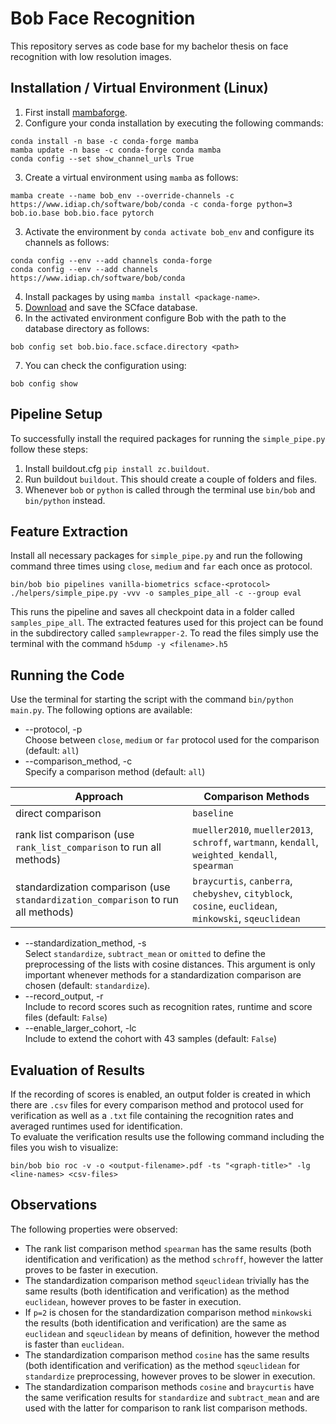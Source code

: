 # Bob Face Recognition
This repository serves as code base for my bachelor thesis on face recognition with low resolution images.

## Installation / Virtual Environment (Linux)
1. First install [mambaforge](https://github.com/conda-forge/miniforge#mambaforge).
2. Configure your conda installation by executing the following commands:
```
conda install -n base -c conda-forge mamba
mamba update -n base -c conda-forge conda mamba
conda config --set show_channel_urls True
```
3. Create a virtual environment using `mamba` as follows:
```
mamba create --name bob_env --override-channels -c https://www.idiap.ch/software/bob/conda -c conda-forge python=3 bob.io.base bob.bio.face pytorch  
```
3. Activate the environment by `conda activate bob_env` and configure its channels as follows:
```
conda config --env --add channels conda-forge
conda config --env --add channels https://www.idiap.ch/software/bob/conda
```
4. Install packages by using `mamba install <package-name>`.
5. [Download](https://www.scface.org/) and save the SCface database.
6. In the activated environment configure Bob with the path to the database directory as follows:
```
bob config set bob.bio.face.scface.directory <path>
```
7. You can check the configuration using:
```
bob config show
```

## Pipeline Setup
To successfully install the required packages for running the `simple_pipe.py` follow these steps:

1. Install buildout.cfg `pip install zc.buildout`.
2. Run buildout `buildout`. This should create a couple of folders and files.
3. Whenever `bob` or `python` is called through the terminal use `bin/bob` and `bin/python` instead.

## Feature Extraction
Install all necessary packages for `simple_pipe.py` and run the following command three times using `close`, `medium` and `far` each once as protocol.
```
bin/bob bio pipelines vanilla-biometrics scface-<protocol> ./helpers/simple_pipe.py -vvv -o samples_pipe_all -c --group eval
```
This runs the pipeline and saves all checkpoint data in a folder called `samples_pipe_all`. The extracted features used for this project can be found in the subdirectory called `samplewrapper-2`. To read the files simply use the terminal with the command `h5dump -y <filename>.h5`

## Running the Code
Use the terminal for starting the script with the command `bin/python main.py`. The following options are available:
* --protocol, -p\
Choose between `close`, `medium` or `far` protocol used for the comparison (default: `all`)
* --comparison_method, -c\
Specify a comparison method (default: `all`)

| Approach                                                                         | Comparison Methods                                                                                    |
|----------------------------------------------------------------------------------|-------------------------------------------------------------------------------------------------------|
| direct comparison                                                                | `baseline`                                                                                            |
| rank list comparison (use `rank_list_comparison` to run all methods)             | `mueller2010`, `mueller2013`, `schroff`, `wartmann`, `kendall`, `weighted_kendall`, `spearman`        |
| standardization comparison (use `standardization_comparison` to run all methods) | `braycurtis`, `canberra`, `chebyshev`, `cityblock`, `cosine`, `euclidean`, `minkowski`, `sqeuclidean` |

* --standardization_method, -s\
Select `standardize`, `subtract_mean` or `omitted` to define the preprocessing of the lists with cosine distances. This argument is only important whenever methods for a standardization comparison are chosen (default: `standardize`).
* --record_output, -r\
Include to record scores such as recognition rates, runtime and score files (default: `False`)
* --enable_larger_cohort, -lc\
Include to extend the cohort with 43 samples (default: `False`)

## Evaluation of Results
If the recording of scores is enabled, an output folder is created in which there are `.csv` files for every comparison method and protocol used for verification as well as a `.txt` file containing the recognition rates and averaged runtimes used for identification.\
To evaluate the verification results use the following command including the files you wish to visualize:
```
bin/bob bio roc -v -o <output-filename>.pdf -ts "<graph-title>" -lg <line-names> <csv-files>
```

## Observations
The following properties were observed:
* The rank list comparison method `spearman` has the same results (both identification and verification) as the method `schroff`, however the latter proves to be faster in execution.
* The standardization comparison method `sqeuclidean` trivially has the same results (both identification and verification) as the method `euclidean`, however proves to be faster in execution.
* If `p=2` is chosen for the standardization comparison method `minkowski` the results (both identification and verification) are the same as `euclidean` and `sqeuclidean` by means of definition, however the method is faster than `euclidean`.
* The standardization comparison method `cosine` has the same results (both identification and verification) as the method `sqeuclidean` for `standardize` preprocessing, however proves to be slower in execution.
* The standardization comparison methods `cosine` and `braycurtis` have the same verification results for `standardize` and `subtract_mean` and are used with the latter for comparison to rank list comparison methods.
